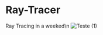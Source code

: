 # Ray-Tracer
Ray Tracing in a weeked\n
![Teste (1)](https://user-images.githubusercontent.com/45672947/64397741-9cdd3700-d038-11e9-88b9-87db7ad20e8c.jpg)
